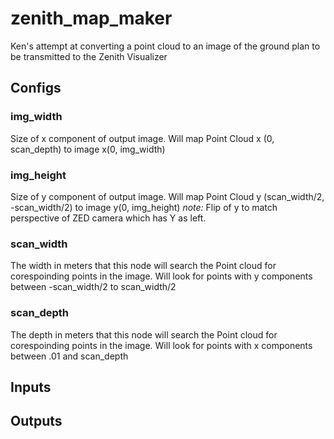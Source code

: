 # zenith_map_maker
Ken's attempt at converting a point cloud to an image of the ground plan to be transmitted to the Zenith Visualizer

## Configs

### img_width
Size of x component of output image. Will map Point Cloud x (0, scan_depth) to image x(0, img_width)

### img_height
Size of y component of output image. Will map Point Cloud y (scan_width/2, -scan_width/2) to image y(0, img_height)
*note:* Flip of y to match perspective of ZED camera which has Y as left.

### scan_width
The width in meters that this node will search the Point cloud for corespoinding points in the image. Will look for points with y components between -scan_width/2 to scan_width/2

### scan_depth
The depth in meters that this node will search the Point cloud for corespoinding points in the image. Will look for points with x components between .01 and scan_depth

## Inputs

## Outputs
